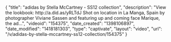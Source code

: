 {
    "title": "adidas by Stella McCartney - SS12 collection",
    "description": "View the lookbook: http:\/\/a.did.as\/yRLTdJ Shot on location in La Manga, Spain by photographer Viviane Sassen and featuring up and coming face Marique, the ad...",
    "videoid": "154375",
    "date_created": "1398106897",
    "date_modified": "1418181303",
    "type": "captivate",
    "layout": "video",
    "url": "\/v\/adidas-by-stella-mccartney-ss12-collection\/154375"
}